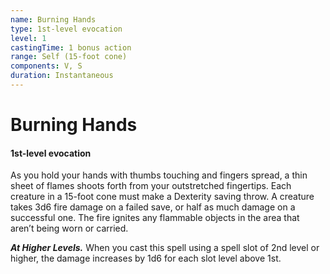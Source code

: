 ```yaml
---
name: Burning Hands
type: 1st-level evocation
level: 1
castingTime: 1 bonus action
range: Self (15-foot cone)
components: V, S
duration: Instantaneous
---
```


# Burning Hands

#### 1st-level evocation

As you hold your hands with thumbs touching and fingers spread, a thin sheet of flames shoots forth from your outstretched fingertips. Each creature in a 15-foot cone must make a Dexterity saving throw. A creature takes 3d6 fire damage on a failed save, or half as much damage on a successful one. The fire ignites any flammable objects in the area that aren’t being worn or carried.

_**At Higher Levels.**_ When you cast this spell using a spell slot of 2nd level or higher, the damage increases by 1d6 for each slot level above 1st.
